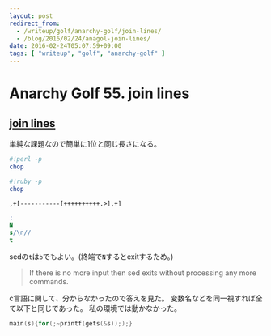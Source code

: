 ```yaml
---
layout: post
redirect_from:
  - /writeup/golf/anarchy-golf/join-lines/
  - /blog/2016/02/24/anagol-join-lines/
date: 2016-02-24T05:07:59+09:00
tags: [ "writeup", "golf", "anarchy-golf" ]
---
```


# Anarchy Golf 55. join lines

## [join lines](http://golf.shinh.org/p.rb?join+lines)

単純な課題なので簡単に1位と同じ長さになる。

``` perl
#!perl -p
chop
```

``` ruby
#!ruby -p
chop
```

``` brainfuck
,+[-----------[++++++++++.>],+]
```

``` sed
:
N
s/\n//
t
```

sedの`t`は`b`でもよい。(終端で`N`するとexitするため。)

>   If there is no more input then sed exits without processing any more commands.


c言語に関して、分からなかったので答えを見た。
変数名などを同一視すれば全て以下と同じであった。
私の環境では動かなかった。

``` c
main(s){for(;~printf(gets(&s)););}
```
